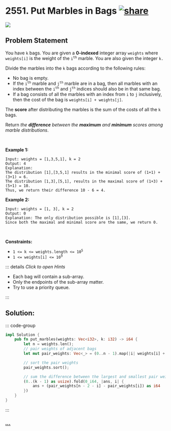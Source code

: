 # 2551. Put Marbles in Bags [![share]](https://leetcode.com/problems/put-marbles-in-bags/)

![][hard]

## Problem Statement

<p>You have <code>k</code> bags. You are given a <strong>0-indexed</strong> integer array <code>weights</code> where <code>weights[i]</code> is the weight of the <code>i<sup>th</sup></code> marble. You are also given the integer <code>k.</code></p>
<p>Divide the marbles into the <code>k</code> bags according to the following rules:</p>
<ul>
<li>No bag is empty.</li>
<li>If the <code>i<sup>th</sup></code> marble and <code>j<sup>th</sup></code> marble are in a bag, then all marbles with an index between the <code>i<sup>th</sup></code> and <code>j<sup>th</sup></code> indices should also be in that same bag.</li>
<li>If a bag consists of all the marbles with an index from <code>i</code> to <code>j</code> inclusively, then the cost of the bag is <code>weights[i] + weights[j]</code>.</li>
</ul>
<p>The <strong>score</strong> after distributing the marbles is the sum of the costs of all the <code>k</code> bags.</p>
<p>Return <em>the <strong>difference</strong> between the <strong>maximum</strong> and <strong>minimum</strong> scores among marble distributions</em>.</p>
<p> </p>
<p><strong class="example">Example 1:</strong></p>

```
Input: weights = [1,3,5,1], k = 2
Output: 4
Explanation:
The distribution [1],[3,5,1] results in the minimal score of (1+1) + (3+1) = 6.
The distribution [1,3],[5,1], results in the maximal score of (1+3) + (5+1) = 10.
Thus, we return their difference 10 - 6 = 4.
```

<p><strong class="example">Example 2:</strong></p>

```
Input: weights = [1, 3], k = 2
Output: 0
Explanation: The only distribution possible is [1],[3].
Since both the maximal and minimal score are the same, we return 0.
```

<p> </p>
<p><strong>Constraints:</strong></p>
<ul>
<li><code>1 &lt;= k &lt;= weights.length &lt;= 10<sup>5</sup></code></li>
<li><code>1 &lt;= weights[i] &lt;= 10<sup>9</sup></code></li>
</ul>

::: details _Click to open Hints_

- Each bag will contain a sub-array.
- Only the endpoints of the sub-array matter.
- Try to use a priority queue.

:::

## Solution:

::: code-group

```rs [Rust]
impl Solution {
    pub fn put_marbles(weights: Vec<i32>, k: i32) -> i64 {
        let n = weights.len();
        // pair weights of adjacent bags
        let mut pair_weights: Vec<_> = (0..n - 1).map(|i| weights[i] + weights[i + 1]).collect();

        // sort the pair weights
        pair_weights.sort();

        // sum the difference between the largest and smallest pair weights
        (0..(k - 1) as usize).fold(0_i64, |ans, i| {
            ans + (pair_weights[n - 2 - i] - pair_weights[i]) as i64
        })
    }
}

```

:::

### [_..._](#)

```

```

<!----------------------------------{ link }--------------------------------->

[share]: https://graph.org/file/3ea5234dda646b71c574a.png
[easy]: https://img.shields.io/badge/Difficulty-Easy-bright.svg
[medium]: https://img.shields.io/badge/Difficulty-Medium-yellow.svg
[hard]: https://img.shields.io/badge/Difficulty-Hard-red.svg
